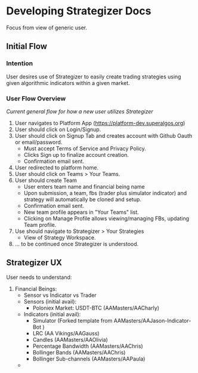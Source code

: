 # Developing Strategizer Docs

Focus from view of generic user.

## Initial Flow

### Intention

User desires use of Strategizer to easily create trading strategies using given algorithmic indicators within a given market. 

### User Flow Overview

_Current general flow for how a new user utilizes Strategizer_

1. User navigates to Platform App (https://platform-dev.superalgos.org)
2. User should click on Login/Signup.
3. User should click on Signup Tab and creates account with Github Oauth or email/password.
	- Must accept Terms of Service and Privacy Policy.
	- Clicks Sign up to finalize account creation.
	- Confirmation email sent.
4. User redirected to platform home. 
5. User should click on Teams > Your Teams.
6. User should create Team
	- User enters team name and financial being name
	- Upon submission, a team, fbs (trader plus simulator indicator) and strategy will automatically be cloned and setup.
	- Confirmation email sent.
	- New team profile appears in "Your Teams" list.
	- Clicking on Manage Profile allows viewing/managing FBs, updating Team profile.
7. Use should navigate to Strategizer >  Your Strategies
	- View of Strategy Workspace.
8. ... to be continued once Strategizer is understood.
 

## Strategizer UX

User needs to understand:

1. Financial Beings:
	- Sensor vs Indicator vs Trader
	- Sensors (initial avail):
		- Poloniex Market: USDT-BTC (AAMasters/AACharly)
	- Indicators (initial avail):
		- Simulator (Forked template from AAMasters/AAJason-Indicator-Bot )
		- LRC (AA Vikings/AAGauss)
		- Candles (AAMasters/AAOlivia)
		- Percentage Bandwidth (AAMasters/AAChris)
		- Bollinger Bands (AAMasters/AAChris)
		- Bollinger Sub-channels (AAMasters/AAPaula)
	- 
	
		